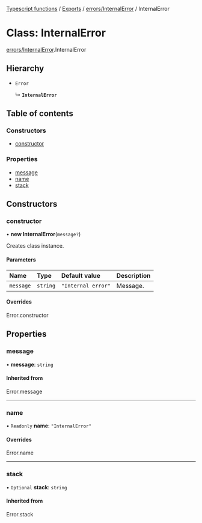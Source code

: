 [Typescript functions](../index.md) / [Exports](../modules.md) / [errors/InternalError](../modules/errors_InternalError.md) / InternalError

# Class: InternalError

[errors/InternalError](../modules/errors_InternalError.md).InternalError

## Hierarchy

- `Error`

  ↳ **`InternalError`**

## Table of contents

### Constructors

- [constructor](errors_InternalError.InternalError.md#constructor)

### Properties

- [message](errors_InternalError.InternalError.md#message)
- [name](errors_InternalError.InternalError.md#name)
- [stack](errors_InternalError.InternalError.md#stack)

## Constructors

### constructor

• **new InternalError**(`message?`)

Creates class instance.

#### Parameters

| Name | Type | Default value | Description |
| :------ | :------ | :------ | :------ |
| `message` | `string` | `"Internal error"` | Message. |

#### Overrides

Error.constructor

## Properties

### message

• **message**: `string`

#### Inherited from

Error.message

___

### name

• `Readonly` **name**: ``"InternalError"``

#### Overrides

Error.name

___

### stack

• `Optional` **stack**: `string`

#### Inherited from

Error.stack
